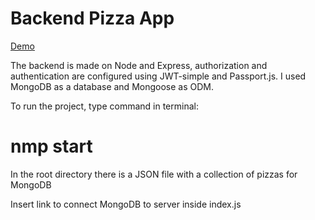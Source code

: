 # Backend Pizza App

[Demo](https://pizza-app-pravdin.herokuapp.com/)

The backend is made on Node and Express, authorization and authentication are configured using JWT-simple and Passport.js. I used MongoDB as a database and Mongoose as ODM.

To run the project, type command in terminal:

# nmp start

In the root directory there is a JSON file with a collection of pizzas for MongoDB

Insert link to connect MongoDB to server inside index.js